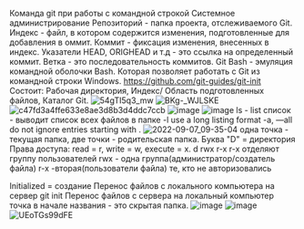 Команда git при работы с командной строкой
Системное администрирование 
Репозиторий - папка проекта, отслеживаемого Git.
Индекс - файл, в котором содержится изменения, подготовленные для добавления в оммит.
Коммит - фиксация изменения, внесенных в индекс.
Указатели HEAD, ORIGHEAD и т.д - это ссылка на определенный коммит.
Ветка - это последовательность коммитов.
Git Bash - эмуляция командной оболочки Bash. Которая позволяет работать с Git из командной строки Windows.
https://github.com/git-guides/git-init
Состоит: Рабочая директория, Индекс/ Область подготовленных файлов, Каталог Git.
![54gTI5q3_mw](https://user-images.githubusercontent.com/112688317/189965476-c84ffe48-9db2-440a-99b8-ea84088f7456.jpg)
![BKg-_WJLSKE](https://user-images.githubusercontent.com/112688317/189965490-7112159f-9dc6-4d31-9ca2-a0ec677795a8.jpg)
![c47fd3a4ffe633e8ae3d8b3d4ddc7ccb](https://user-images.githubusercontent.co…)
![image](https://user-images.githubusercontent.co…)
![image](https://user-images.githubusercontent.co…)
ls - list список - выводит список всех файлов в папке
-l use a long listing format
-a, —all do not ignore entries starting with .
![2022-09-07_09-35-04](https://user-images.githubusercontent.co…)
одна точка - текущая папка, две точки - родительская папка.
Буква "D" = директория
Права доступа: read = r, write = w, execute = x.
d rwx r-x r-x
отделяют группу пользователей rwx - одна группа(администратор/создатель файла) r-x -вторая(пользователи файла) те, кто не авторизовались

Initialized = создание
Перенос файлов с локального компьютера на сервер
git init
Перенос файлов с сервера на локальный компьютер
точка в начале названия - это скрытая папка.
![image](https://user-images.githubusercontent.co…)
![image](https://user-images.githubusercontent.co…)
![UEoTGs99dFE](https://user-images.githubusercontent.com/112688317/189964474-d504b571-bbd3-41df-86f8-f32f504791ac.jpg)
